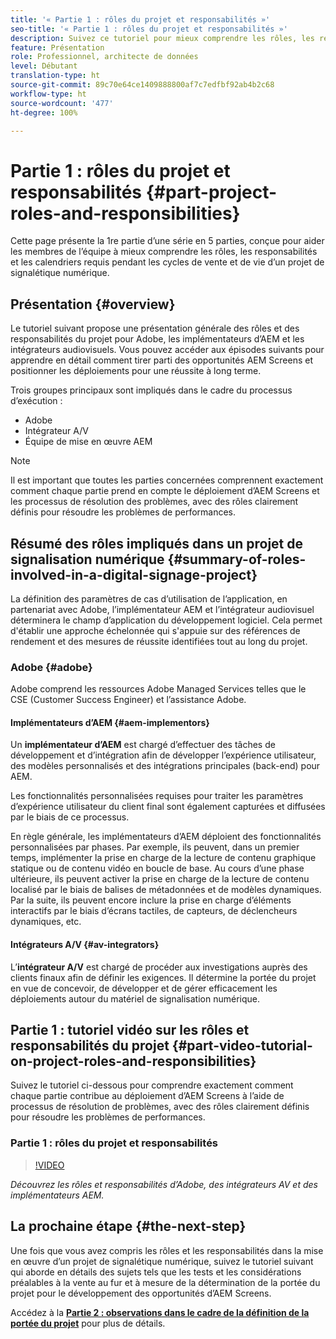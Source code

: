 ```yaml
---
title: '« Partie 1 : rôles du projet et responsabilités »'
seo-title: '« Partie 1 : rôles du projet et responsabilités »'
description: Suivez ce tutoriel pour mieux comprendre les rôles, les responsabilités et les délais requis pendant les cycles de vente et de vie du projet pour un projet de signalisation numérique.
feature: Présentation
role: Professionnel, architecte de données
level: Débutant
translation-type: ht
source-git-commit: 89c70e64ce1409888800af7c7edfbf92ab4b2c68
workflow-type: ht
source-wordcount: '477'
ht-degree: 100%

---
```



# Partie 1 : rôles du projet et responsabilités {#part-project-roles-and-responsibilities}

Cette page présente la 1re partie d’une série en 5 parties, conçue pour aider les membres de l’équipe à mieux comprendre les rôles, les responsabilités et les calendriers requis pendant les cycles de vente et de vie d’un projet de signalétique numérique.

## Présentation {#overview}

Le tutoriel suivant propose une présentation générale des rôles et des responsabilités du projet pour Adobe, les implémentateurs d’AEM et les intégrateurs audiovisuels. Vous pouvez accéder aux épisodes suivants pour apprendre en détail comment tirer parti des opportunités AEM Screens et positionner les déploiements pour une réussite à long terme.

Trois groupes principaux sont impliqués dans le cadre du processus d’exécution :

* Adobe
* Intégrateur A/V
* Équipe de mise en œuvre AEM

>[!NOTE]
>
>Il est important que toutes les parties concernées comprennent exactement comment chaque partie prend en compte le déploiement d’AEM Screens et les processus de résolution des problèmes, avec des rôles clairement définis pour résoudre les problèmes de performances.

## Résumé des rôles impliqués dans un projet de signalisation numérique {#summary-of-roles-involved-in-a-digital-signage-project}

La définition des paramètres de cas d’utilisation de l’application, en partenariat avec Adobe, l’implémentateur AEM et l’intégrateur audiovisuel déterminera le champ d’application du développement logiciel. Cela permet d&#39;établir une approche échelonnée qui s&#39;appuie sur des références de rendement et des mesures de réussite identifiées tout au long du projet.

### Adobe {#adobe}

Adobe comprend les ressources Adobe Managed Services telles que le CSE (Customer Success Engineer) et l’assistance Adobe.

#### Implémentateurs d’AEM {#aem-implementors}

Un **implémentateur d’AEM** est chargé d’effectuer des tâches de développement et d’intégration afin de développer l’expérience utilisateur, des modèles personnalisés et des intégrations principales (back-end) pour AEM.

Les fonctionnalités personnalisées requises pour traiter les paramètres d’expérience utilisateur du client final sont également capturées et diffusées par le biais de ce processus.

En règle générale, les implémentateurs d’AEM déploient des fonctionnalités personnalisées par phases. Par exemple, ils peuvent, dans un premier temps, implémenter la prise en charge de la lecture de contenu graphique statique ou de contenu vidéo en boucle de base. Au cours d’une phase ultérieure, ils peuvent activer la prise en charge de la lecture de contenu localisé par le biais de balises de métadonnées et de modèles dynamiques. Par la suite, ils peuvent encore inclure la prise en charge d’éléments interactifs par le biais d’écrans tactiles, de capteurs, de déclencheurs dynamiques, etc.

#### Intégrateurs A/V {#av-integrators}

L’**intégrateur A/V** est chargé de procéder aux investigations auprès des clients finaux afin de définir les exigences. Il détermine la portée du projet en vue de concevoir, de développer et de gérer efficacement les déploiements autour du matériel de signalisation numérique.

## Partie 1 : tutoriel vidéo sur les rôles et responsabilités du projet {#part-video-tutorial-on-project-roles-and-responsibilities}

Suivez le tutoriel ci-dessous pour comprendre exactement comment chaque partie contribue au déploiement d’AEM Screens à l’aide de processus de résolution de problèmes, avec des rôles clairement définis pour résoudre les problèmes de performances.

### Partie 1 : rôles du projet et responsabilités

>[!VIDEO](https://video.tv.adobe.com/v/28375)

*Découvrez les rôles et responsabilités d’Adobe, des intégrateurs AV et des implémentateurs AEM.*

## La prochaine étape {#the-next-step}

Une fois que vous avez compris les rôles et les responsabilités dans la mise en œuvre d’un projet de signalétique numérique, suivez le tutoriel suivant qui aborde en détails des sujets tels que les tests et les considérations préalables à la vente au fur et à mesure de la détermination de la portée du projet pour le développement des opportunités d’AEM Screens.

Accédez à la **[Partie 2 : observations dans le cadre de la définition de la portée du projet](project-considerations.md)** pour plus de détails.
